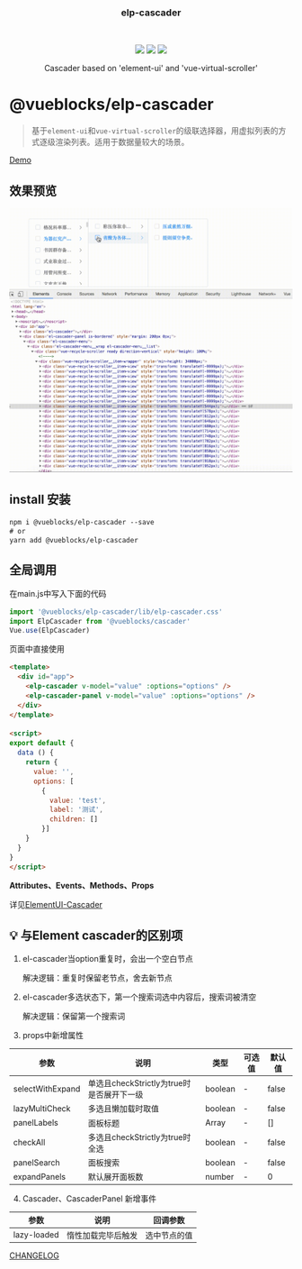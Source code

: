 <p align="center">
    <h3 align="center">elp-cascader</h3>
    <br>
    <p align="center">
        <a href="https://www.npmjs.com/package/@vueblocks/elp-cascader"><img src="https://img.shields.io/npm/v/@vueblocks/elp-cascader?maxAge=2592000"></a>
        <a href="https://www.npmjs.com/package/@vueblocks/elp-cascader"><img src="https://img.shields.io/npm/dt/@vueblocks/elp-cascader"></a>
        <a href="https://github.com/vueblocks/elp-cascader/stargazers"><img src="https://img.shields.io/github/stars/vueblocks/elp-cascader.svg"></a>
    </p>
    <p align="center">
       Cascader based on 'element-ui' and 'vue-virtual-scroller'<br>
    </p>
</p>

# @vueblocks/elp-cascader

> 基于`element-ui`和`vue-virtual-scroller`的级联选择器，用虚拟列表的方式逐级渲染列表。适用于数据量较大的场景。

[Demo](<https://vueblocks.github.io/elp-cascader/>)

## 效果预览

![elp-cascader](./demo.gif)

## install 安装

```shell
npm i @vueblocks/elp-cascader --save
# or
yarn add @vueblocks/elp-cascader
```

## 全局调用

在main.js中写入下面的代码

```javascript
import '@vueblocks/elp-cascader/lib/elp-cascader.css'
import ElpCascader from '@vueblocks/cascader'
Vue.use(ElpCascader)
```

页面中直接使用

```html
<template>
  <div id="app">
    <elp-cascader v-model="value" :options="options" />
    <elp-cascader-panel v-model="value" :options="options" />
  </div>
</template>

<script>
export default {
  data () {
    return {
      value: '',
      options: [
        {
          value: 'test',
          label: '测试',
          children: []
        }]
    }
  }
}
</script>
```

**Attributes、Events、Methods、Props**

详见[ElementUI-Cascader](https://element.eleme.io/#/zh-CN/component/cascader)


## 💡 与Element cascader的区别项

1. el-cascader当option重复时，会出一个空白节点

    解决逻辑：重复时保留老节点，舍去新节点
    
2. el-cascader多选状态下，第一个搜索词选中内容后，搜索词被清空

    解决逻辑：保留第一个搜索词

3. props中新增属性

| 参数 | 说明 | 类型 | 可选值 | 默认值 |
| --- | --- | --- | --- | --- |
| selectWithExpand | 单选且checkStrictly为true时是否展开下一级 | boolean | - | false |
| lazyMultiCheck | 多选且懒加载时取值 | boolean | - | false |
| panelLabels | 面板标题 | Array | - | [] |
| checkAll | 多选且checkStrictly为true时全选 | boolean | - | false |
| panelSearch | 面板搜索 | boolean | - | false |
| expandPanels | 默认展开面板数 | number | - | 0 |

4. Cascader、CascaderPanel 新增事件

| 参数 | 说明 | 回调参数
| --- | --- | --- |
| lazy-loaded | 惰性加载完毕后触发 | 选中节点的值 |

[CHANGELOG](CHANGELOG.md)
